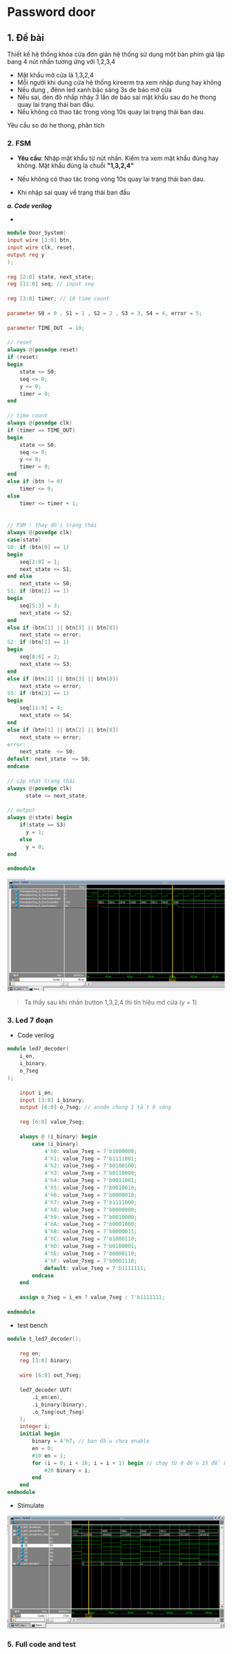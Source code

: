 # Password door

## 1. Đề bài 
Thiết kế hệ thống khóa cửa đơn giản hệ thống sử dụng một bàn phím giả lập bang 4 nút nhấn tương ứng với 1,2,3,4

- Mật khẩu mở cửa là 1,3,2,4
- Mỗi người khi dung cửa hệ thống kireerm tra xem nhập dung hay không 
- Nếu dung , đènn led xanh bậc sáng 3s de báo mở cửa
- Nếu sai, den đỏ nhấp nháy 3 lần de báo sai mật khẩu sau do he thong quay lai trạng thái ban đầu.
- Nếu không có thao tác trong vòng 10s quay lai trạng thái ban dau. 

Yêu cầu so do he thong, phân tích 

### 2. FSM 
- **Yêu cầu**: Nhập mật khẩu từ nút nhấn. Kiểm tra xem mật khẩu đúng hay không. Mật khẩu đúng là chuỗi **"1,3,2,4"**

- Nếu không có thao tác trong vòng 10s quay lai trạng thái ban dau.
- Khi nhập sai quay về trạng thái ban đầu 

***a. Code verilog***

- 
```v
module Door_System(
input wire [3:0] btn,
input wire clk, reset,
output reg y
);

reg [2:0] state, next_state; 
reg [11:0] seq; // input seq 

reg [3:0] timer; // 10 time count 

parameter S0 = 0 , S1 = 1 , S2 = 2 , S3 = 3, S4 = 4, error = 5;

parameter TIME_OUT  = 10;

// reset 
always @(posedge reset)
if (reset) 
begin 
	state <= S0;
	seq <= 0; 
	y <= 0;
	timer = 0;
end

// time count
always @(posedge clk)
if (timer == TIME_OUT) 
begin 
	state <= S0;
	seq <= 0; 
	y <= 0;
	timer = 0;
end
else if (btn != 0) 
	timer <= 0;
else 
	timer <= timer + 1;

    
// FSM : thay đổi trạng thái 
always @(posedge clk) 
case(state)
S0: if (btn[0] == 1) 
begin 
	seq[2:0] = 1;
	next_state <= S1;
end else 
	next_state <= S0;
S1: if (btn[2] == 1)
begin 
	seq[5:3] = 3;
	next_state <= S2;
end
else if (btn[1] || btn[3] || btn[0])  
	next_state <= error;
S2: if (btn[1] == 1) 
begin 
	seq[8:6] = 2;
	next_state <= S3;
end
else if (btn[2] || btn[3] || btn[0])  
	next_state <= error;
S3: if (btn[3] == 1) 
begin 
	seq[11:9] = 4;
	next_state <= S4; 
end
else if (btn[1] || btn[2] || btn[0])  
	next_state <= error;
error:
	next_state  <= S0;
default: next_state  <= S0; 
endcase

// cập nhật trạng thái
always @(posedge clk) 
      state <= next_state;

// output
always @(state) begin
    if(state == S3)
      y = 1;
    else
      y = 0;
end

endmodule 
```
![alt text](img/password.png)

> Ta thấy sau khi nhấn button 1,3,2,4 thì tín hiệu mở cửa (y = 1)

### 3. Led 7 đoạn 

- Code verilog 

```v
module led7_decoder(
    i_en,
    i_binary,
    o_7seg
);

    input i_en;
    input [3:0] i_binary;
    output [6:0] o_7seg; // anode chung 1 tắt 0 sáng 

    reg [6:0] value_7seg;

    always @ (i_binary) begin
        case (i_binary)
            4'h0: value_7seg = 7'b1000000;
            4'h1: value_7seg = 7'b1111001;
            4'h2: value_7seg = 7'b0100100;
            4'h3: value_7seg = 7'b0110000;
            4'h4: value_7seg = 7'b0011001;
            4'h5: value_7seg = 7'b0010010;
            4'h6: value_7seg = 7'b0000010;
            4'h7: value_7seg = 7'b1111000;
            4'h8: value_7seg = 7'b0000000;
            4'h9: value_7seg = 7'b0010000;
            4'hA: value_7seg = 7'b0001000;
            4'hB: value_7seg = 7'b0000011;
            4'hC: value_7seg = 7'b1000110;
            4'hD: value_7seg = 7'b0100001;
            4'hE: value_7seg = 7'b0000110;
            4'hF: value_7seg = 7'b0001110;
            default: value_7seg = 7'b1111111;
        endcase
    end

    assign o_7seg = i_en ? value_7seg : 7'b1111111;

endmodule
```
- test bench

```v
module t_led7_decoder();

    reg en;
    reg [3:0] binary;

    wire [6:0] out_7seg;

    led7_decoder UUT(
        .i_en(en),
        .i_binary(binary),
        .o_7seg(out_7seg)
    );
    integer i;
    initial begin
        binary = 4'h7; // ban đầu chưa enable
        en = 0;
        #10 en = 1;
        for (i = 0; i < 16; i = i + 1) begin // chạy từ 0 đến 15 để kiểm tra
            #20 binary = i;
        end
    end
endmodule

```

- Stimulate 

![alt text](img/led7.png)


### 5. Full code  and test


